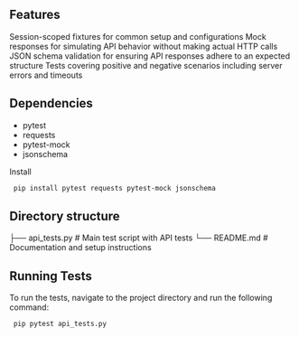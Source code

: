 ## Features

Session-scoped fixtures for common setup and configurations
Mock responses for simulating API behavior without making actual HTTP calls
JSON schema validation for ensuring API responses adhere to an expected structure
Tests covering positive and negative scenarios including server errors and timeouts

## Dependencies

- pytest
- requests
- pytest-mock
- jsonschema

Install 

```bash 
 pip install pytest requests pytest-mock jsonschema
 ```

## Directory structure

├── api_tests.py         # Main test script with API tests
└── README.md            # Documentation and setup instructions

## Running Tests

To run the tests, navigate to the project directory and run the following command:

```bash 
 pip pytest api_tests.py
 ```